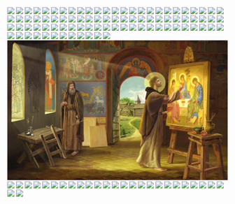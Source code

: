 <img src=/pix/icon-3d-robe.avif>
<img src=/pix/icon-4-beasts-carving.avif>
<img src=/pix/icon-abortion1.avif>
<img src=/pix/icon-abortion2.avif>
<img src=/pix/icon-academic-christ.avif>
<img src=/pix/icon-adam-eve.avif>
<img src=/pix/icon-adam-leaving.avif>
<img src=/pix/icon-adam.avif>
<img src=/pix/icon-angel.avif>
<img src=/pix/icon-angel2.avif>
<img src=/pix/icon-angel3.avif>
<img src=/pix/icon-archangel-michael.avif>
<img src=/pix/icon-ark.avif>
<img src=/pix/icon-child-christ.avif>
<img src=/pix/icon-christ-adam-eve.avif>
<img src=/pix/icon-christ-adam-eve2.avif>
<img src=/pix/icon-christ-and-babies.avif>
<img src=/pix/icon-christ-baptism.avif>
<img src=/pix/icon-christ-brought-down.avif>
<img src=/pix/icon-christ-burial-cloth.avif>
<img src=/pix/icon-christ-burial.avif>
<img src=/pix/icon-christ-captive.avif>
<img src=/pix/icon-christ-carries-cross-relief.avif>
<img src=/pix/icon-christ-carrying-cross-relief.avif>
<img src=/pix/icon-christ-carving.avif>
<img src=/pix/icon-christ-chasing-out-lenders.avif>
<img src=/pix/icon-christ-face.avif>
<img src=/pix/icon-christ-flanked.avif>
<img src=/pix/icon-christ-gospel-2.avif>
<img src=/pix/icon-christ-gospel.avif>
<img src=/pix/icon-christ-holding-aborted-fetus.avif>
<img src=/pix/icon-christ-holding-chinese-gospel.avif>
<img src=/pix/icon-christ-holding-gospel-majestic.avif>
<img src=/pix/icon-christ-holding-gospel-vigil-lamp.avif>
<img src=/pix/icon-christ-king.avif>
<img src=/pix/icon-christ-lamb.avif>
<img src=/pix/icon-christ-mural1.avif>
<img src=/pix/icon-christ-mural2.avif>
<img src=/pix/icon-christ-on-wall.avif>
<img src=/pix/icon-christ-outstretched-robe.avif>
<img src=/pix/icon-christ-theotokos-john.avif>
<img src=/pix/icon-christ-theotokos-vigil-lamp.avif>
<img src=/pix/icon-christ-wood-carving.avif>
<img src=/pix/icon-christ.avif>
<img src=/pix/icon-church-cross.avif>
<img src=/pix/icon-couple-crown-of-life.avif>
<img src=/pix/icon-crown-of-life.avif>
<img src=/pix/icon-crucifixion-throne.avif>
<img src=/pix/icon-death-of-saint.avif>
<img src=/pix/icon-demon-at-confession.avif>
<img src=/pix/icon-flail.avif>
<img src=/pix/icon-flail2.avif>
<img src=/pix/icon-glass-stain-1.avif>
<img src=/pix/icon-glass-stain-2.avif>
<img src=/pix/icon-glass-stained-christ.avif>
<img src=/pix/icon-guardian-angel-defense.avif>
<img src=/pix/icon-hades1.avif>
<img src=/pix/icon-hades2.avif>
<img src=/pix/icon-hades3.avif>
<img src=/pix/icon-hagia-sophia-christ-theotokos.avif>
<img src=/pix/icon-hagia-sophia-christ.avif>
<img src=/pix/icon-hagia-sophia-cross-with-flowers.avif>
<img src=/pix/icon-heavenly-council.avif>
<img src=/pix/icon-icon-corner.avif>
<img src=/pix/icon-incense.avif>
<img src=/pix/icon-incense1.avif>
<img src=/pix/icon-inn-searching.avif>
<img src=/pix/icon-jr-christ-carry-lamb.avif>
<img src=/pix/icon-lamb-carving.avif>
<img src=/pix/icon-libyen-martyrs.avif>
<img src=/pix/icon-light-on-christ-dome.avif>
<img src=/pix/icon-massacre-of-the-innocents.avif>
<img src=/pix/icon-michael.avif>
<img src=/pix/icon-modern-trinity.avif>
<img src=/pix/icon-monastic.avif>
<img src=/pix/icon-neb-prophecy.avif>
<img src=/pix/icon-new-adam-new-eve.avif>
<img src=/pix/icon-noah-release-dove.avif>
<img src=/pix/icon-ordination-erika-armusik.avif>
<img src=/pix/icon-prayer-corner.avif>
<img src=/pix/icon-riza.avif>
<img src=/pix/icon-romanov1.avif>
<img src=/pix/icon-romanov2.avif>
<img src=/pix/icon-roses.avif>
<img src=/pix/icon-samson.avif>
<img src=/pix/icon-sinai-face.avif>
<img src=/pix/icon-sinai2.avif>
<img src=/pix/icon-st-andrei-rublev-painting-trinity.jpg>
<img src=/pix/icon-st-george-cooking-dragon.avif>
<img src=/pix/icon-st-george-face.avif>
<img src=/pix/icon-st-job.avif>
<img src=/pix/icon-st-luke.avif>
<img src=/pix/icon-st-onuphrius.avif>
<img src=/pix/icon-st-rublev.avif>
<img src=/pix/icon-st-seraphim.avif>
<img src=/pix/icon-stylite.avif>
<img src=/pix/icon-the-flood.avif>
<img src=/pix/icon-theotokos-athos.avif>
<img src=/pix/icon-theotokos-baby.avif>
<img src=/pix/icon-theotokos-on-cloud.avif>
<img src=/pix/icon-theotokos-riza.avif>
<img src=/pix/icon-theotokos-softoner.avif>
<img src=/pix/icon-trumpet.avif>
<img src=/pix/icon-trumpet2.avif>
<img src=/pix/icon-uk-snt.avif>
<img src=/pix/icon-uk-snt2.avif>
<img src=/pix/icon-uk-snt3.avif>
<img src=/pix/icon-uk-snt4.avif>
<img src=/pix/icon-varatec-theotokos-christ-1.avif>
<img src=/pix/icon-varatec-theotokos-christ-2.avif>
<img src=/pix/icon-veil-of-veronica.avif>
<img src=/pix/icon-wilton-diptych.avif>
<img src=/pix/icon-young-christ.avif>
<img src=/pix/zelensky-icon1.avif>
<img src=/pix/zelensky-icon2.avif>
